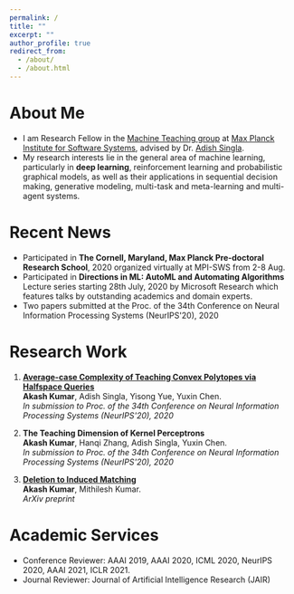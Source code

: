 ```yaml
---
permalink: /
title: ""
excerpt: ""
author_profile: true
redirect_from: 
  - /about/
  - /about.html
---
```


# About Me
* I am Research Fellow in the [Machine Teaching group](https://machineteaching.mpi-sws.org/adishsingla.html) at [Max Planck Institute for Software Systems](https://www.mpi-sws.org/), advised by Dr. [Adish Singla](https://machineteaching.mpi-sws.org/adishsingla.html). 
* My research interests lie in the general area of machine learning, particularly in **deep learning**, reinforcement learning and probabilistic graphical models, as well as their applications in sequential decision making, generative modeling, multi-task and meta-learning and multi-agent systems.

# Recent News
* Participated in **The Cornell, Maryland, Max Planck Pre-doctoral Research School**, 2020 organized virtually at MPI-SWS from 2-8 Aug.
* Participated in **Directions in ML: AutoML and Automating Algorithms** Lecture series starting 28th July, 2020 by Microsoft Research which features talks by outstanding academics and domain experts.
* Two papers submitted at the Proc. of the 34th Conference on Neural Information Processing Systems (NeurIPS'20), 2020

# Research Work
1. <b>[Average-case Complexity of Teaching Convex Polytopes via Halfspace Queries](https://arxiv.org/abs/2006.14677) </b> <br>
**Akash Kumar**, Adish Singla, Yisong Yue, Yuxin Chen.<br>
<i>In submission to Proc. of the 34th Conference on Neural Information Processing Systems (NeurIPS'20), 2020
</i>

2. <b>The Teaching Dimension of Kernel Perceptrons  </b> <br>
**Akash Kumar**, Hanqi Zhang, Adish Singla, Yuxin Chen.<br>
<i>In submission to Proc. of the 34th Conference on Neural Information Processing Systems (NeurIPS'20), 2020
</i>

3. <b> [Deletion to Induced Matching](https://arxiv.org/abs/2008.09660) </b> <br>
**Akash Kumar**, Mithilesh Kumar.<br>
<i> ArXiv preprint </i>


# Academic Services
* Conference Reviewer: AAAI 2019, AAAI 2020, ICML 2020, NeurIPS 2020, AAAI 2021, ICLR 2021.
* Journal Reviewer: Journal of Artificial Intelligence Research (JAIR)
